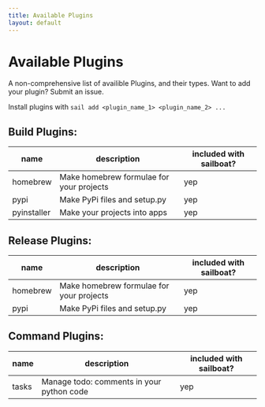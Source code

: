 ```yaml
---
title: Available Plugins
layout: default
---
```

# Available Plugins
A non-comprehensive list of availible Plugins, and their types.
Want to add your plugin? Submit an issue.

Install plugins with `sail add <plugin_name_1> <plugin_name_2> ...`

## Build Plugins:

|name|description|included with sailboat?|
|----|-----------|-----------------------|
|homebrew|Make homebrew formulae for your projects|yep|
|pypi|Make PyPi files and setup.py|yep|
|pyinstaller|Make your projects into apps|yep|

## Release Plugins:

|name|description|included with sailboat?|
|----|-----------|-----------------------|
|homebrew|Make homebrew formulae for your projects|yep|
|pypi|Make PyPi files and setup.py|yep|

## Command Plugins:

|name|description|included with sailboat?|
|----|-----------|-----------------------|
|tasks|Manage todo: comments in your python code|yep|


